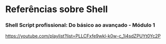 # Referências sobre Shell

### Shell Script profissional: Do básico ao avançado - Módulo 1

https://youtube.com/playlist?list=PLLCFxfe9wkl-k0w-c_1i4sdZPUYt0Yc2P
